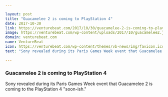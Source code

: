 ```yaml
---

layout: post
title: "Guacamelee 2 is coming to PlayStation 4"
date: 2017-10-30
link: https://venturebeat.com/2017/10/30/guacamelee-2-is-coming-to-playstation-4/
image: https://venturebeat.com/wp-content/uploads/2017/10/guacamelee2.jpg?fit=780%2C439&strip=all
domain: venturebeat.com
name: VentureBeat
icon: https://venturebeat.com/wp-content/themes/vb-news/img/favicon.ico
text: "Sony revealed during its Paris Games Week event that Guacamelee 2 is coming to the PlayStation 4 "soon-ish.""

---
```


### Guacamelee 2 is coming to PlayStation 4

Sony revealed during its Paris Games Week event that Guacamelee 2 is coming to the PlayStation 4 "soon-ish."